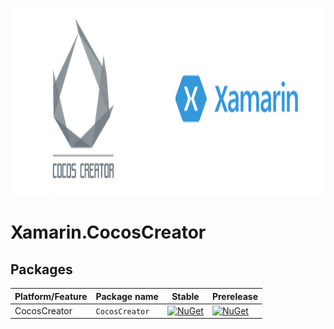 <p align="center">
<img src="docs/banner.png" alt="Xamarin.CocosCreator banner" height="300" >
</p>

# Xamarin.CocosCreator #

## Packages ##

Platform/Feature               | Package name                              | Stable      | Prerelease |
-------------------------------------------|-----------------------------|------------------------- |-------------------------|
CocosCreator             | `CocosCreator` | [![NuGet](https://img.shields.io/nuget/v/CocosCreator?style=flat-square&label=nuget)](https://www.nuget.org/packages/CocosCreator/) | [![NuGet](https://img.shields.io/nuget/vpre/CocosCreator?style=flat-square&label=nuget)](https://www.nuget.org/packages/CocosCreator/) |
